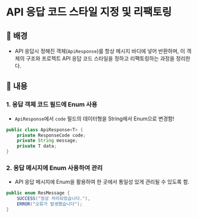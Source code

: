 # API 응답 코드 스타일 지정 및 리팩토링

## 🍇 배경
- API 응답시 정해진 객체(`ApiResponse`)를 항상 메시지 바디에 넣어 반환하며, 이 객체의 구조와 프로젝트 API 응답 코드 스타일을 정하고 리팩토링하는 과정을 정리한다.

## 🍇 내용

### 1. 응답 객체 코드 필드에 Enum 사용
- `ApiResponse`에서 `code` 필드의 데이터형을 String에서 Enum으로 변경함!
```java
public class ApiResponse<T> {
    private ResponseCode code;
    private String message;
    private T data;
}
```

### 2. 응답 메시지에 Enum 사용하여 관리
- API 응답 메시지에 Enum을 활용하여 한 곳에서 통일성 있게 관리될 수 있도록 함.
```java
public enum ResMessage {
    SUCCESS("정상 처리되었습니다."),
    ERROR("오류가 발생했습니다");
}
```
